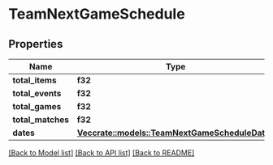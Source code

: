 # TeamNextGameSchedule

## Properties

Name | Type | Description | Notes
------------ | ------------- | ------------- | -------------
**total_items** | **f32** |  | [optional] 
**total_events** | **f32** |  | [optional] 
**total_games** | **f32** |  | [optional] 
**total_matches** | **f32** |  | [optional] 
**dates** | [**Vec<crate::models::TeamNextGameScheduleDates>**](Team_nextGameSchedule_dates.md) |  | [optional] 

[[Back to Model list]](../README.md#documentation-for-models) [[Back to API list]](../README.md#documentation-for-api-endpoints) [[Back to README]](../README.md)


